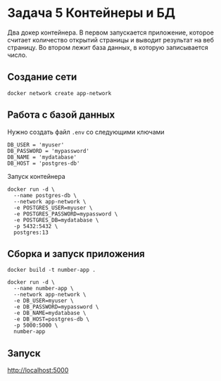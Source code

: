
# Задача 5 Контейнеры и БД

Два докер контейнера. В первом запускается приложение, которое считает количество открытий страницы и выводит результат на веб страницу. 
Во втором лежит база данных, в которую записывается число.

## Создание сети

```
docker network create app-network
```

## Работа с базой данных

Нужно создать файл `.env` со следующими ключами

```
DB_USER = 'myuser'
DB_PASSWORD = 'mypassword'
DB_NAME = 'mydatabase'
DB_HOST = 'postgres-db'
```

Запуск контейнера 

```commandline
docker run -d \
  --name postgres-db \
  --network app-network \
  -e POSTGRES_USER=myuser \
  -e POSTGRES_PASSWORD=mypassword \
  -e POSTGRES_DB=mydatabase \
  -p 5432:5432 \
  postgres:13
```

## Сборка и запуск приложения

```commandline
docker build -t number-app .

docker run -d \
  --name number-app \
  --network app-network \
  -e DB_USER=myuser \
  -e DB_PASSWORD=mypassword \
  -e DB_NAME=mydatabase \
  -e DB_HOST=postgres-db \
  -p 5000:5000 \
  number-app
```

## Запуск

[http://localhost:5000](http://localhost:5000)




